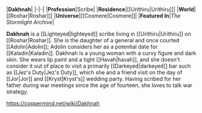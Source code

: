 |**Dakhnah**|
|-|-|
|**Profession**|Scribe|
|**Residence**|[[Urithiru\|Urithiru]]|
|**World**|[[Roshar\|Roshar]]|
|**Universe**|[[Cosmere\|Cosmere]]|
|**Featured In**|*The Stormlight Archive*|

**Dakhnah** is a [[Lighteyed\|lighteyed]] scribe living in [[Urithiru\|Urithiru]] on [[Roshar\|Roshar]]. She is the daughter of a general and once courted [[Adolin\|Adolin]]; Adolin considers her as a potential date for [[Kaladin\|Kaladin]].
Dakhnah is a young woman with a curvy figure and dark skin. She wears lip paint and a tight [[Havah\|havah]], and she doesn't consider it out of place to visit a primarily [[Darkeyed\|darkeyed]] bar such as [[Jez's Duty\|Jez's Duty]], which she and a friend visit on the day of [[Jor\|Jor]] and [[Kryst\|Kryst's]] wedding party. Having scribed for her father during war meetings since the age of fourteen, she loves to talk war strategy.



https://coppermind.net/wiki/Dakhnah